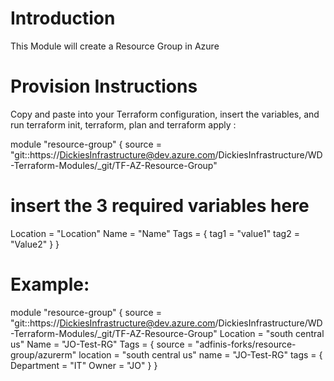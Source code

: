 # Introduction 
This Module will create a Resource Group in Azure 

# Provision Instructions

Copy and paste into your Terraform configuration, insert the variables, and run terraform init, terraform, plan and terraform apply : 


module "resource-group" {
  source  = "git::https://DickiesInfrastructure@dev.azure.com/DickiesInfrastructure/WD-Terraform-Modules/_git/TF-AZ-Resource-Group"
  # insert the 3 required variables here
  Location = "Location"
  Name = "Name"
  Tags = {
      tag1 = "value1"
      tag2 = "Value2"
  }
  }




# Example:

module "resource-group" {
  source  = "git::https://DickiesInfrastructure@dev.azure.com/DickiesInfrastructure/WD-Terraform-Modules/_git/TF-AZ-Resource-Group"
  Location = "south central us"
  Name = "JO-Test-RG"
  Tags = {
  source  = "adfinis-forks/resource-group/azurerm"
  location = "south central us"
  name = "JO-Test-RG"
  tags = {
      Department = "IT"
      Owner = "JO"
  }
  }